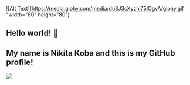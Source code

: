 ![Alt Text](https://media.giphy.com/media/du3J3cXyzhj75IOgvA/giphy.gif "width="80" height="80")

<h2 align="left">Hello world! 👋</h2>
<h2 align="left">My name is Nikita Koba and this is my GitHub profile!</h2>

![](https://komarev.com/ghpvc/?username=ZeroSpline)


<!--
**ZeroSpline/ZeroSpline** is a ✨ _special_ ✨ repository because its `README.md` (this file) appears on your GitHub profile.

Here are some ideas to get you started:

- 🔭 I’m currently working on ...
- 🌱 I’m currently learning ...
- 👯 I’m looking to collaborate on ...
- 🤔 I’m looking for help with ...
- 💬 Ask me about ...
- 📫 How to reach me: ...
- 😄 Pronouns: ...
- ⚡ Fun fact: ...
-->
